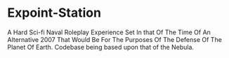 # Expoint-Station
A Hard Sci-fi Naval Roleplay Experience Set In that Of The Time Of An Alternative 2007 That Would Be For The Purposes Of The Defense Of The Planet Of Earth. Codebase being based upon that of the Nebula.
